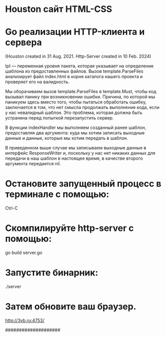 # Houston сайт HTML-CSS
# Go реализации HTTP-клиента и сервера

(Houston created in 31 Aug. 2021. Http-Server created in 10 Feb. 2024)

tpl — переменная уровня пакета, 
которая указывает на определение шаблона 
из предоставленных файлов. 
Вызов template.ParseFiles анализирует файл index.html 
в корне каталога нашего проекта и 
проверяет его на валидность.

Мы оборачиваем вызов template.ParseFiles в template.Must, 
чтобы код вызывал панику при возникновении ошибки. 
Причина, по которой мы паникуем здесь вместо того, 
чтобы пытаться обработать ошибку, 
заключается в том, что нет смысла продолжать 
выполнение кода, если у нас невалидный шаблон. 
Это проблема, которая должна быть устранена 
перед попыткой перезапустить сервер.

В функции indexHandler мы выполняем созданный ранее шаблон,
предоставляя два аргумента: 
куда мы хотим записать выходные данные и 
данные, которые мы хотим передать в шаблон.

В приведенном выше случае мы записываем выходные данные 
в интерфейс ResponseWriter
и, поскольку у нас нет никаких данных для передачи 
в наш шаблон в настоящее время, 
в качестве второго аргумента передается nil.

# Остановите запущенный процесс в терминале с помощью: 

Ctrl-C 

# Скомпилируйте http-server с помощью: 

go build server.go

# Запустите бинарник:

./server 

# Затем обновите ваш браузер.

http://3vb.ru:4753/

####################
